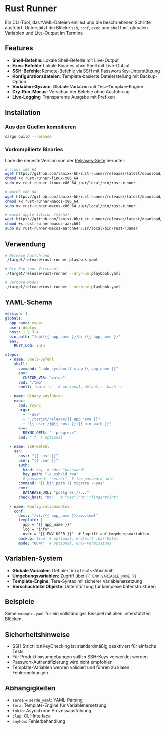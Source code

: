 # Rust Runner

Ein CLI-Tool, das YAML-Dateien einliest und die beschriebenen Schritte ausführt. Unterstützt die Blöcke `ssh`, `conf`, `exec` und `shell` mit globalen Variablen und Live-Output im Terminal.

## Features

- **Shell-Befehle**: Lokale Shell-Befehle mit Live-Output
- **Exec-Befehle**: Lokale Binaries ohne Shell mit Live-Output  
- **SSH-Befehle**: Remote-Befehle via SSH mit Passwort/Key-Unterstützung
- **Konfigurationsdateien**: Template-basierte Dateierstellung mit Backup-Option
- **Variablen-System**: Globale Variablen mit Tera-Template-Engine
- **Dry-Run-Modus**: Vorschau der Befehle ohne Ausführung
- **Live-Logging**: Transparente Ausgabe mit Prefixen

## Installation

### Aus den Quellen kompilieren

```bash
cargo build --release
```

### Vorkompilierte Binaries

Lade die neueste Version von der [Releases-Seite](https://github.com/lanixx-hh/rust-runner/releases) herunter:

```bash
# Linux x86_64
wget https://github.com/lanixx-hh/rust-runner/releases/latest/download/rust-runner-linux-x86_64
chmod +x rust-runner-linux-x86_64
sudo mv rust-runner-linux-x86_64 /usr/local/bin/rust-runner

# macOS x86_64
wget https://github.com/lanixx-hh/rust-runner/releases/latest/download/rust-runner-macos-x86_64
chmod +x rust-runner-macos-x86_64
sudo mv rust-runner-macos-x86_64 /usr/local/bin/rust-runner

# macOS Apple Silicon (M1/M2)
wget https://github.com/lanixx-hh/rust-runner/releases/latest/download/rust-runner-macos-aarch64
chmod +x rust-runner-macos-aarch64
sudo mv rust-runner-macos-aarch64 /usr/local/bin/rust-runner
```

## Verwendung

```bash
# Normale Ausführung
./target/release/rust-runner playbook.yaml

# Dry-Run (nur Vorschau)
./target/release/rust-runner --dry-run playbook.yaml

# Verbose-Modus
./target/release/rust-runner --verbose playbook.yaml
```

## YAML-Schema

```yaml
version: 1
globals:
  app_name: myapp
  user: deploy
  host: 1.2.3.4
  bin_path: "/opt/{{ app_name }}/bin/{{ app_name }}"
  env:
    RUST_LOG: info

steps:
  - name: Shell-Befehl
    shell:
      command: "sudo systemctl stop {{ app_name }}"
      env:
        CUSTOM_VAR: "value"
      cwd: "/tmp"
      shell: "bash -c"  # optional, default: "bash -c"
  
  - name: Binary ausführen
    exec:
      cmd: rsync
      args:
        - "-avz"
        - "./target/release/{{ app_name }}"
        - "{{ user }}@{{ host }}:{{ bin_path }}"
      env:
        RSYNC_OPTS: "--progress"
      cwd: "."  # optional
  
  - name: SSH-Befehl
    ssh:
      host: "{{ host }}"
      user: "{{ user }}"
      auth:
        kind: key  # oder "password"
        key_path: "~/.ssh/id_rsa"
        # password: "secret"  # für password auth
      command: "{{ bin_path }} migrate --yes"
      env:
        DATABASE_URL: "postgres://..."
      check_host: "no"   # "yes"|"no"|"fingerprint"
  
  - name: Konfigurationsdatei
    conf:
      dest: "/etc/{{ app_name }}/app.toml"
      template: |
        app = "{{ app_name }}"
        log = "info"
        user = "{{ ENV.USER }}"  # Zugriff auf Umgebungsvariablen
      backup: true  # optional, erstellt .bak-Datei
      mode: "0644"  # optional, Unix-Permissions
```

## Variablen-System

- **Globale Variablen**: Definiert im `globals`-Abschnitt
- **Umgebungsvariablen**: Zugriff über `{{ ENV.VARIABLE_NAME }}`
- **Template-Engine**: Tera-Syntax mit sicherer Variablenersetzung
- **Verschachtelte Objekte**: Unterstützung für komplexe Datenstrukturen

## Beispiele

Siehe `example.yaml` für ein vollständiges Beispiel mit allen unterstützten Blöcken.

## Sicherheitshinweise

- SSH StrictHostKeyChecking ist standardmäßig deaktiviert für einfache Tests
- Für Produktionsumgebungen sollten SSH-Keys verwendet werden
- Passwort-Authentifizierung wird nicht empfohlen
- Template-Variablen werden validiert und führen zu klaren Fehlermeldungen

## Abhängigkeiten

- `serde` + `serde_yaml`: YAML-Parsing
- `tera`: Template-Engine für Variablenersetzung
- `tokio`: Asynchrone Prozessausführung
- `clap`: CLI-Interface
- `anyhow`: Fehlerbehandlung

